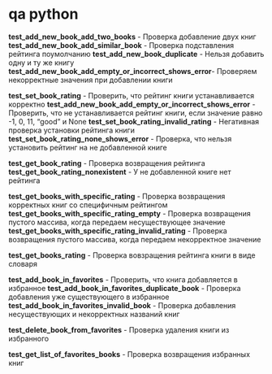 # qa python

**test_add_new_book_add_two_books** - Проверка добавление двух книг
**test_add_new_book_add_similar_book** - Проверка подставления рейтинга поумолчанию
**test_add_new_book_duplicate** - Нельзя добавить одну и ту же книгу
**test_add_new_book_add_empty_or_incorrect_shows_error**- Проверяем некорректные значения при добавлении книги

**test_set_book_rating** - Проверить, что рейтинг книги устанавливается корректно
**test_add_new_book_add_empty_or_incorrect_shows_error** - Проверить, что не устанавливается рейтинг книги, если значение равно -1, 0, 11, “good” и None
**test_set_book_rating_invalid_rating** - Негативная проверка установки рейтинга книги
**test_set_book_rating_none_shows_error** - Проверка, что нельзя установить рейтинг на не добавленной книге

**test_get_book_rating** - Проверка возвращения рейтинга
**test_get_book_rating_nonexistent** - У не добавленной книге нет рейтинга

**test_get_books_with_specific_rating** - Проверка возвращения корректных книг со специфичным рейтингом
**test_get_books_with_specific_rating_empty** - Проверка возвращения пустого массива, когда передаем несуществующее значение
**test_get_books_with_specific_rating_invalid_rating** - Проверка возвращения пустого массива, когда передаем некорректное значение


**test_get_books_rating** - Проверка вовзращения рейтинга книги в виде словаря


**test_add_book_in_favorites** - Проверить, что книга добавляется в избранное
**test_add_book_in_favorites_duplicate_book** - Проверка добавления уже существующего в избранное
**test_add_book_in_favorites_invalid_book** - Проверка добавления несуществующих и некорректных названий книг


**test_delete_book_from_favorites** - Проверка удаления книги из избранного


**test_get_list_of_favorites_books** - Проверка возвращения избранных книг

